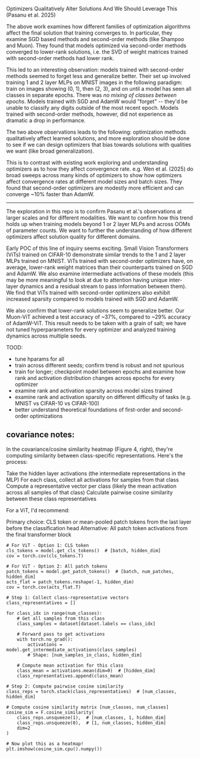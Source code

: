 Optimizers Qualitatively Alter Solutions And We Should Leverage This (Pasanu et al. 2025)

The above work examines how different families of optimization algorithms affect the final solution that training converges to.
In particular, they examine SGD based methods and second-order methods (like Shampoo and Muon). 
They found that models optimized via second-order methods converged to lower-rank solutions, i.e. the SVD of weight matrices trained with second-order methods had lower rank.

This led to an interesting observation: models trained with second-order methods seemed to forget less and generalize better.
Their set up involved training 1 and 2 layer MLPs on MNIST images in the following paradigm: train on images showing (0, 1), then (2, 3), and on until a model has seen all classes in separate epochs.
There was _no mixing of classes between epochs_.
Models trained with SGD and AdamW would "forget" -- they'd be unable to classify any digits outside of the most recent epoch.
Models trained with second-order methods, however, did not experience as dramatic a drop in performance.

The two above observations leads to the following: optimization methods qualitatively affect learned solutions, and more exploration should be done to see if we can design optimizers that bias towards solutions with qualities we want (like broad generalization).

This is to contrast with existing work exploring and understanding optimizers as to how they affect convergence rate.
e.g. Wen et al. (2025) do broad sweeps across many kinds of optimizers to show how optimizers affect convergence rates at different model sizes and batch sizes.
They found that second-order optimizers are modestly more efficient and can converge ~10% faster than AdamW.

---

The exploration in this repo is to confirm Pasanu et al.'s observations at larger scales and for different modalities.
We want to confirm how this trend holds up when training models beyond 1 or 2 layer MLPs and across OOMs of parameter counts.
We want to further the understanding of how different optimizers affect solution quality for different domains.

Early POC of this line of inquiry seems exciting.
Small Vision Transformers (ViTs) trained on CIFAR-10 demonstrate similar trends to the 1 and 2 layer MLPs trained on MNIST.
ViTs trained with second-order optimizers have, on average, lower-rank weight matrices than their counterparts trained on SGD and AdamW.
We also examine intermediate activations of these models (this may be more meaningful to look at due to attention having unique inter-layer dynamics and a residual stream to pass information between them).
We find that ViTs trained with second-order optimizers also exhibit increased sparsity compared to models trained with SGD and AdamW.

We also confirm that lower-rank solutions seem to generalize better.
Our Muon-ViT achieved a test accuracy of ~37%, compared to ~29% accuracy of AdamW-ViT.
This result needs to be taken with a grain of salt; we have not tuned hyperparameters for every optimizer and analyzed training dynamics across multiple seeds.

TOOD:
- tune hparams for all 
- train across different seeds; confirm trend is robust and not spurious
- train for longer; checkpoint model between epochs and examine how rank and activation distribution changes across epochs for every optimizer
- examine rank and activation sparsity across model sizes trained
- examine rank and activation sparsity on different difficulty of tasks (e.g. MNIST vs CIFAR-10 vs CIFAR-100)
- better understand theoretical foundations of first-order and second-order optimizations

## covariance notes:

In the covariance/cosine similarity heatmap (Figure 4, right), they're computing similarity between class-specific representations. Here's the process:

Take the hidden layer activations (the intermediate representations in the MLP)
For each class, collect all activations for samples from that class
Compute a representative vector per class (likely the mean activation across all samples of that class)
Calculate pairwise cosine similarity between these class representatives


For a ViT, I'd recommend:

Primary choice: CLS token or mean-pooled patch tokens from the last layer before the classification head
Alternative: All patch token activations from the final transformer block

```
# For ViT - Option 1: CLS token
cls_tokens = model.get_cls_tokens()  # [batch, hidden_dim]
cov = torch.cov(cls_tokens.T)

# For ViT - Option 2: All patch tokens
patch_tokens = model.get_patch_tokens()  # [batch, num_patches, hidden_dim]
acts_flat = patch_tokens.reshape(-1, hidden_dim)
cov = torch.cov(acts_flat.T)
```

```
# Step 1: Collect class-representative vectors
class_representatives = []

for class_idx in range(num_classes):
    # Get all samples from this class
    class_samples = dataset[dataset.labels == class_idx]
    
    # Forward pass to get activations
    with torch.no_grad():
        activations = model.get_intermediate_activations(class_samples)
        # Shape: [num_samples_in_class, hidden_dim]
    
    # Compute mean activation for this class
    class_mean = activations.mean(dim=0)  # [hidden_dim]
    class_representatives.append(class_mean)

# Step 2: Compute pairwise cosine similarity
class_reps = torch.stack(class_representatives)  # [num_classes, hidden_dim]

# Compute cosine similarity matrix [num_classes, num_classes]
cosine_sim = F.cosine_similarity(
    class_reps.unsqueeze(1),  # [num_classes, 1, hidden_dim]
    class_reps.unsqueeze(0),  # [1, num_classes, hidden_dim]
    dim=2
)

# Now plot this as a heatmap!
plt.imshow(cosine_sim.cpu().numpy())
```
